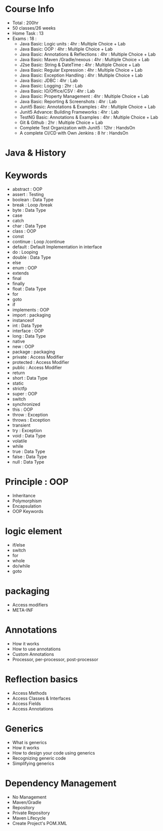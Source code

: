 # Course Info
- Total : 200hr
- 50 classes/26 weeks
- Home Task : 13
- Exams : 18 : 
    - Java Basic: Logic units : 4hr : Multiple Choice + Lab
    - Java Basic: OOP : 4hr : Multiple Choice + Lab
    - Java Basic: Annotations & Reflections : 4hr : Multiple Choice + Lab
    - Java Basic: Maven /Gradle/nexous : 4hr : Multiple Choice + Lab
    - J2se Basic: String & DateTime : 4hr : Multiple Choice + Lab
    - Java Basic: Regular Expression : 4hr : Multiple Choice + Lab
    - Java Basic: Exception Handling : 4hr : Multiple Choice + Lab
    - Java Basic: JDBC : 4hr :  Lab
    - Java Basic: Logging : 2hr : Lab
    - Java Basic: IO/Office/CSV : 4hr :  Lab      
    - Java Basic: Property Management : 4hr : Multiple Choice + Lab
    - Java Basic: Reporting & Screenshots : 4hr : Lab 
    - Junit5 Basic: Annotations & Examples : 4hr : Multiple Choice + Lab
    - Junit5 Advance: Building Frameworks : 4hr : Lab
    - TestNG Basic: Annotations & Examples : 4hr : Multiple Choice + Lab      
    - Git & Github : 2hr : Multiple Choice + Lab
    - Complete Test Organization with Junit5 : 12hr : HandsOn
    - A complete CI/CD with Own Jenkins : 8 hr : HandsOn
  
# Java & History

# Keywords

- abstract : OOP
- assert : Testing
- boolean : Data Type
- break : Loop /break
- byte : Data Type 
- case
- catch
- char : Data Type
- class : OOP
- const
- continue : Loop /continue
- default : Default Implementation in interface 
- do :  Looping
- double : Data Type
- else
- enum : OOP
- extends
- final
- finally
- float : Data Type
- for
- goto
- if
- implements : OOP
- import : packaging
- instanceof
- int : Data Type
- interface : OOP
- long : Data Type
- native
- new : OOP
- package : packaging
- private : Access Modifier
- protected : Access Modifier 
- public : Access Modifier
- return
- short : Data Type 
- static
- strictfp
- super : OOP
- switch
- synchronized
- this : OOP
- throw : Exception
- throws : Exception
- transient
- try : Exception
- void : Data Type
- volatile
- while
- true : Data Type
- false : Data Type
- null : Data Type

# Principle : OOP
- Inheritance
- Polymorphism
- Encapsulation 
- OOP Keywords 



# logic element
- if/else
- switch
- for
- whole
- do/while
- goto

# packaging
- Access modifiers
- META-INF 

# Annotations
- How it works
- How to use annotations
- Custom Annotations 
- Processor, per-processor, post-processor

# Reflection basics
- Access Methods
- Access Classes & Interfaces
- Access Fields
- Access Annotations 

# Generics
- What is generics
- How it works
- How to design your code using generics 
- Recognizing generic code
- Simplifying generics  

# Dependency Management 
- No Management 
- Maven/Gradle 
- Repository 
- Private Repository 
- Maven Lifecycle 
- Create Project's POM.XML